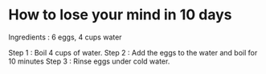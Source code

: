# How to lose your mind in 10 days

Ingredients : 6 eggs, 4 cups water

Step 1 : Boil 4 cups of water.
Step 2 : Add the eggs to the water and boil for 10 minutes
Step 3 : Rinse eggs under cold water.